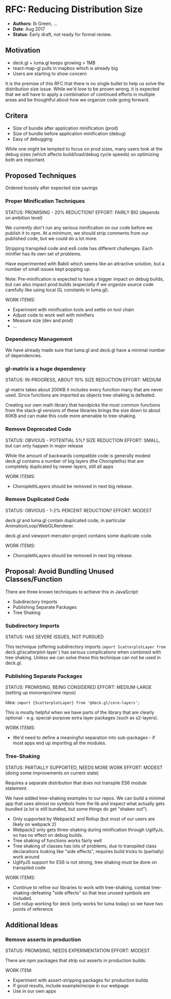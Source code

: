 # RFC: Reducing Distribution Size

* **Authors**: Ib Green, ...
* **Date**: Aug 2017
* **Status**: Early draft, not ready for formal review.


## Motivation

* deck.gl + luma.gl keeps growing > 1MB
* react-map-gl pulls in mapbox which is already big
* Users are starting to show concern

It is the premise of this RFC that there is no single bullet to help us solve the distribution size issue. While we'd love to be proven wrong, it is expected that we will have to apply a combination of continued efforts in multiple areas and be thoughtful about how we organize code going forward.


## Critera

* Size of bundle after application minification (prod)
* Size of bundle before application minification (debug)
* Easy of debugging

While one might be tempted to focus on prod sizes, many users look at the debug sizes (which affects build/load/debug cycle speeds) so optimizing both are important.


## Proposed Techniques

Ordered loosely after expected size savings


### Proper Minification Techniques

STATUS: PROMISING - 20% REDUCTION?
EFFORT: FAIRLY BIG (depends on ambition level)

We currently don't run any serious minification on our code before we publish it to npm. At a minimum, we should strip comments from our published code, but we could do a lot more.

Stripping transpiled code and es6 code has different challenges. Each minifier has its own set of problems.

Have experimented with Babili which seems like an attractive solution, but a number of small issues kept popping up.

Note: Pre-minification is expected to have a bigger impact on debug builds, but can also impact prod builds (especially if we organize source code carefully like using local GL constants in luma.gl).

WORK ITEMS:
* Experiment with minification tools and settle on tool chain
* Adjust code to work well with minifiers
* Measure size (dev and prod)
* ...


### Dependency Management

We have already made sure that luma.gl and deck.gl have a minimal number of dependencies.


### gl-matrix is a huge dependency

STATUS: IN-PROGRESS, ABOUT 10% SIZE REDUCTION
EFFORT: MEDIUM

gl-matrix takes about 200KB it includes every function many that are never used. Since functions are imported as objects tree-shaking is defeated.

Creating our own math library that handpicks the most common functions from the stack-gl versions of these libraries brings the size down to about 60KB and can make this code more amenable to tree-shaking.




### Remove Deprecated Code

STATUS: OBVIOUS - POTENTIAL 5%? SIZE REDUCTION
EFFORT: SMALL, but can only happen in major release

While the amount of backwards compatible code is generally modest deck.gl contains a number of big layers (the Choropleths) that are completely duplicated by newer layers, still all apps

WORK ITEMS:
* ChoroplethLayers should be removed in next big release.


### Remove Duplicated Code

STATUS: OBVIOUS - 1-2% PERCENT REDUCTION?
EFFORT: MODEST

deck.gl and luma.gl contain duplicated code, in particular AnimationLoop/WebGLRenderer.

deck.gl and viewport-mercator-project contains some duplicate code.

WORK ITEMS:
* ChoroplethLayers should be removed in next big release.



## Proposal: Avoid Bundling Unused Classes/Function

There are three known techniques to achieve this in JavaScript:
* Subdirectory Imports
* Publishing Separate Packages
* Tree Shaking


### Subdirectory Imports

STATUS: HAS SEVERE ISSUES, NOT PURSUED

This technique (offering subdirectory imports `import ScatterplotLayer from `deck.gl/scatterplot-layer`) has serious complications when combined with tree shaking. Unless we can solve these this technique can not be used in deck.gl.


### Publishing Separate Packages

STATUS: PROMISING, BEING CONSIDERED
EFFORT: MEDIUM-LARGE (setting up monorepo/new repos)

Idea:
`import {ScatterplotLayer} from '@deck.gl/core-layers';`

This is mostly helpful when we have parts of the library that are clearly optional - e.g. special-purpose extra layer packages (such as s2-layers).

WORK ITEMS:
* We'd need to define a meaningful separation into sub-packages - if most apps end up importing all the modules.


### Tree-Shaking

STATUS: PARTIALLY SUPPORTED, NEEDS MORE WORK
EFFORT: MODEST (doing some improvements on current state)

Requires a separate distribution that does not transpile ES6 module statement.

We have added tree-shaking examples to our repos. We can build a minimal app that uses almost no symbols from the lib and inspect what actually gets bundled (a lot is still bundled, but some things do get "shaken out").

* Only supported by Webpack2 and Rollup (but most of our users are likely on webpack 2)
* Webpack2 only gets three-shaking during minification through UglifyJs, so has no effect on debug builds.
* Tree shaking of functions works fairly well
* Tree shaking of classes has lots of problems, due to transpiled class declarations looking like "side effects", requires build tricks to (partially) work around
* UglifyJS support for ES6 is not strong, tree shaking must be done on transpiled code

WORK ITEMS:
* Continue to refine our libraries to work with tree-shaking, combat tree-shaking-defeating "side effects" so that less unused symbols are included.
* Get rollup working for deck (only works for luma today) so we have two points of reference


## Additional Ideas

### Remove asserts in production

STATUS: PROMISING, NEEDS EXPERIMENTATION
EFFORT: MODEST

There are npm packages that strip out asserts in production builds.

WORK ITEM:
* Experiment with assert-stripping packages for production builds
* If good results, include example/recipe in our webpage
* Use in our own apps

